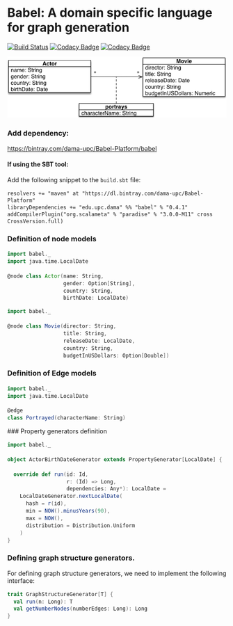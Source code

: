 # Babel: A domain specific language for graph generation
[![Build Status](https://travis-ci.org/DAMA-UPC/Babel.svg?branch=master)](https://travis-ci.org/DAMA-UPC/Babel) [![Codacy Badge](https://api.codacy.com/project/badge/Grade/438d92393c7e4b0e897fc37dcf788a75)](https://www.codacy.com/app/DAMA-UPC/Babel?utm_source=github.com&amp;utm_medium=referral&amp;utm_content=DAMA-UPC/Babel&amp;utm_campaign=Badge_Grade) [![Codacy Badge](https://api.codacy.com/project/badge/Coverage/438d92393c7e4b0e897fc37dcf788a75)](https://www.codacy.com/app/DAMA-UPC/Babel?utm_source=github.com&utm_medium=referral&utm_content=DAMA-UPC/Babel&utm_campaign=Badge_Coverage)

![running-example](docs/running-example.png)


### Add dependency:

https://bintray.com/dama-upc/Babel-Platform/babel

#### If using the SBT tool:

Add the following snippet to the `build.sbt` file:

```sbtshell
resolvers += "maven" at "https://dl.bintray.com/dama-upc/Babel-Platform"
libraryDependencies += "edu.upc.dama" %% "babel" % "0.4.1"
addCompilerPlugin("org.scalameta" % "paradise" % "3.0.0-M11" cross CrossVersion.full)
```

### Definition of node models

```scala
import babel._
import java.time.LocalDate

@node class Actor(name: String,
                  gender: Option[String],
                  country: String,
                  birthDate: LocalDate)
```


```scala
import babel._

@node class Movie(director: String,
                  title: String,
                  releaseDate: LocalDate,
                  country: String,
                  budgetInUSDollars: Option[Double])
```

### Definition of Edge models

```scala
import babel._
import java.time.LocalDate

@edge
class Portrayed(characterName: String)
```

### Property generators definition

```scala
import babel._

object ActorBirthDateGenerator extends PropertyGenerator[LocalDate] {

  override def run(id: Id,
                   r: (Id) => Long,
                   dependencies: Any*): LocalDate =
    LocalDateGenerator.nextLocalDate(
      hash = r(id),
      min = NOW().minusYears(90),
      max = NOW(),
      distribution = Distribution.Uniform
    )
}
```

### Defining graph structure generators.

For defining graph structure generators, we need to implement
the following interface:

```scala
trait GraphStructureGenerator[T] {
  val run(n: Long): T
  val getNumberNodes(numberEdges: Long): Long
}
```
